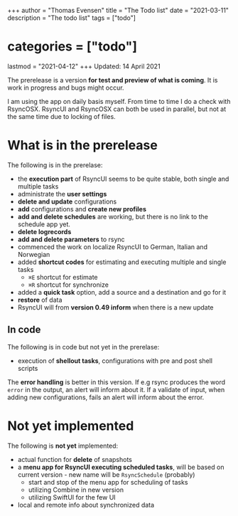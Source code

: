 +++
author = "Thomas Evensen"
title = "The Todo list"
date = "2021-03-11"
description = "The todo list"
tags = ["todo"]
# categories = ["todo"]
lastmod = "2021-04-12"
+++
Updated: 14 April 2021

The prerelease is a version **for test and preview of what is coming**. It is work in progress and bugs might occur.

I am using the app on daily basis myself. From time to time I do a check with RsyncOSX. RsyncUI and RsyncOSX can both be used in parallel, but not at the same time due to locking of files.

# What is in the prerelease

The following is in the prerelase:

- the **execution part** of RsyncUI seems to be quite stable, both single and multiple tasks
- administrate the **user settings**
- **delete and update** configurations
- **add** configurations and **create new profiles**
- **add and delete schedules** are working, but there is no link to the schedule app yet.
- **delete logrecords**
- **add and delete parameters** to rsync
- commenced the work on localize RsyncUI to German, Italian and Norwegian
- added **shortcut codes** for estimating and executing multiple and single tasks
  - `⌘E` shortcut for estimate
  - `⌘R` shortcut for synchronize
- added a **quick task** option, add a source and a destination and go for it
- **restore** of data
- RsyncUI will from **version 0.49 inform** when there is a new update

## In code

The following is in code but not yet in the prerelase:

- execution of **shellout tasks**, configurations with pre and post shell scripts

The **error handling** is better in this version. If e.g rsync produces the word `error` in the output,  an alert will inform about it. If a validate of input, when adding new configurations, fails an alert will inform about the error.

# Not yet implemented

The following is **not yet** implemented:

- actual function for **delete** of snapshots
- a **menu app for RsyncUI executing scheduled tasks**, will be based on current version - new name will be `RsyncSchedule` (probably)
  - start and stop of the menu app for scheduling of tasks
  - utilizing Combine in new version
  - utilizing SwiftUI for the few UI
- local and remote info about synchronized data
